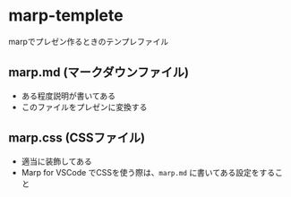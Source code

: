 # marp-templete
marpでプレゼン作るときのテンプレファイル

## marp.md (マークダウンファイル)
- ある程度説明が書いてある
- このファイルをプレゼンに変換する

## marp.css (CSSファイル)
- 適当に装飾してある
- Marp for VSCode でCSSを使う際は、`marp.md` に書いてある設定をすること
